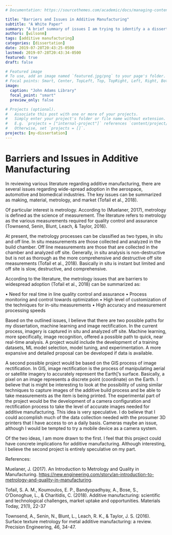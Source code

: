 ```yaml
---
# Documentation: https://sourcethemes.com/academic/docs/managing-content/

title: "Barriers and Issues in Additive Manufacturing"
subtitle: "A White Paper"
summary: "A brief summary of issues I am trying to identify a a dissertation topic."
authors: [wilsonm]
tags: [additive manufacturing]
categories: [dissertation]
date: 2019-07-28T20:43:25-0500
lastmod: 2019-07-28T20:43:34-0500
featured: true
draft: false

# Featured image
# To use, add an image named `featured.jpg/png` to your page's folder.
# Focal points: Smart, Center, TopLeft, Top, TopRight, Left, Right, BottomLeft, Bottom, BottomRight.
image:
  caption: "John Adams Library"
  focal_point: "smart"
  preview_only: false

# Projects (optional).
#   Associate this post with one or more of your projects.
#   Simply enter your project's folder or file name without extension.
#   E.g. `projects = ["internal-project"]` references `content/project/deep-learning/index.md`.
#   Otherwise, set `projects = []`.
projects: [my-dissertation]
---
```


# Barriers and Issues in Additive Manufacturing

In reviewing various literature regarding additive manufacturing, there are several issues regarding wide-spread adoption in the aerospace, automotive and biomedical industries. The key issues can be summarized as making, material, metrology, and market (Tofail et al., 2018).

Of particular interest is metrology. According to (Muelaner, 2017), metrology is defined as the science of measurement. The literature refers to metrology as the various measurements required for quality control and assurance (Townsend, Senin, Blunt, Leach, & Taylor, 2016).

At present, the metrology processes can be classified as two types, in situ and off line. In situ measurements are those collected and analyzed in the build chamber. Off line measurements are those that are collected in the chamber and analyzed off site. Generally, in situ analysis is non-destructive but is not as thorough as the more comprehensive and destructive off site measurements (Tofail et al., 2018). Basically in situ is instant but limited and off site is slow, destructive, and comprehensive.

According to the literature, the metrology issues that are barriers to widespread adoption (Tofail et al., 2018) can be summarized as:

• Need for real time in line quality control and assurance
• Process monitoring and control towards optimization
• High level of customization of the techniques for in-situ measurements
• High accuracy and measurement processing speeds

Based on the outlined issues, I believe that there are two possible paths for my dissertation, machine learning and image rectification. In the current process, imagery is captured in situ and analyzed off site. Machine learning, more specifically, image recognition, offered a possible path to quick, near real-time analysis. A project would include the development of a training datasets, ML model selection, model tuning, and experimentation. A more expansive and detailed proposal can be developed if data is available.

A second possible project would be based on the GIS process of image rectification. In GIS, image rectification is the process of manipulating aerial or satellite imagery to accurately represent the Earth[’s surface. Basically, a pixel on an image represents a discrete point (coordinate) on the Earth. I believe that is might be interesting to look at the possibility of using similar techniques to capture images of the additive build process and be able to take measurements as the item is being printed. The experimental part of the project would be the development of a camera configuration and rectification process to take the level of accurate images needed for additive manufacturing. This idea is very speculative. I do believe that I could accomplish much of the data collection needed with the prosumer 3D printers that I have access to on a daily basis. Cameras maybe an issue, although I would be tempted to try a mobile device as a camera system.

Of the two ideas, I am more drawn to the first. I feel that this project could have concrete implications for additive manufacturing. Although interesting, I believe the second project is entirely speculative on my part.

References:

Muelaner, J. (2017). An Introduction to Metrology and Quality in Manufacturing. https://new.engineering.com/story/an-introduction-to-metrology-and-quality-in-manufacturing.

Tofail, S. A. M., Koumoulos, E. P., Bandyopadhyay, A., Bose, S., O’Donoghue, L., & Charitidis, C. (2018). Additive manufacturing: scientific and technological challenges, market uptake and opportunities. Materials Today, 21(1), 22-37

Townsend, A., Senin, N., Blunt, L., Leach, R. K., & Taylor, J. S. (2016). Surface texture metrology for metal additive manufacturing: a review. Precision Engineering, 46, 34-47.
